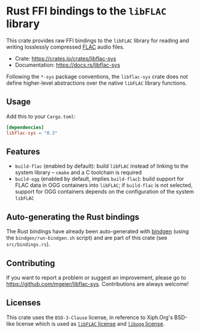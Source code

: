 Rust FFI bindings to the `libFLAC` library
==========================================

This crate provides raw FFI bindings to the `libFLAC` library for reading and
writing losslessly compressed [FLAC] audio files.

[FLAC]: https://xiph.org/flac/

* Crate: https://crates.io/crates/libflac-sys
* Documentation: https://docs.rs/libflac-sys

Following the `*-sys` package conventions,
the `libflac-sys` crate does not define higher-level abstractions over
the native `libFLAC` library functions.


Usage
-----

Add this to your `Cargo.toml`:

```toml
[dependencies]
libflac-sys = "0.3"
```


Features
--------

* `build-flac` (enabled by default): build `libFLAC` instead of linking
   to the system library – `cmake` and a C toolchain is required
* `build-ogg` (enabled by default, implies `build-flac`):
   build support for FLAC data in OGG containers into `libFLAC`;
   if `build-flac` is not selected, support for OGG containers
   depends on the configuration of the system `libFLAC`


Auto-generating the Rust bindings
---------------------------------

The Rust bindings have already been auto-generated with [bindgen]
(using the `bindgen/run-bindgen.sh` script) and are part of this crate
(see `src/bindings.rs`).

[bindgen]: https://crates.io/crates/bindgen


Contributing
------------

If you want to report a problem or suggest an improvement, please go to
<https://github.com/mgeier/libflac-sys>.
Contributions are always welcome!


Licenses
--------

This crate uses the `BSD-3-Clause` license, in reference to
Xiph.Org's BSD-like license which is used as
[`libFLAC` license](https://github.com/xiph/flac/blob/master/COPYING.Xiph) and
[`libogg` license](https://github.com/xiph/ogg/blob/master/COPYING).
